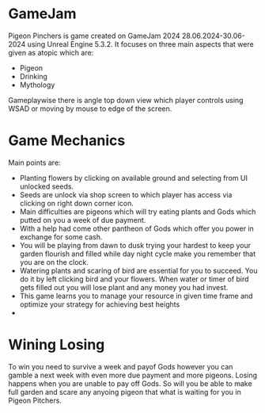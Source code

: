 # GameJam
Pigeon Pinchers is game created on GameJam 2024 28.06.2024-30.06-2024 using Unreal Engine 5.3.2. It focuses on three main aspects that were given as atopic which are:
- Pigeon
- Drinking
- Mythology

Gameplaywise there is angle top down view which player controls using WSAD or moving by mouse to edge of the screen.

# Game Mechanics

Main points are:
- Planting flowers by clicking on available ground and selecting from UI unlocked seeds.
- Seeds are unlock via shop screen to which player has access via clicking on right down corner icon.
- Main difficulties are pigeons which will try eating plants and Gods which putted on you a week of due payment.
- With a help had come other pantheon of Gods which offer you power in exchange for some cash.
- You will be playing from dawn to dusk trying your hardest to keep your garden flourish and filled while day night cycle make you remember that you are on the clock.
- Watering plants and scaring of bird are essential for you to succeed. You do it by left clicking bird and your flowers. When water or timer of bird gets filled out you will lose plant and any money you had invest.
- This game learns you to manage your resource in given time frame and optimize your strategy for achieving best heights
- 
# Wining Losing
To win you need to survive a week and payof Gods however you can gamble a next week with even more due payment and more pigeons.
Losing happens when you are unable to pay off Gods. So will you be able to make full garden and scare any anyoing pigeon that what is waiting for you in Pigeon Pitchers.
